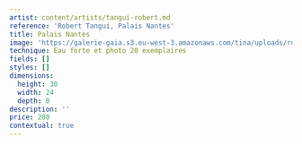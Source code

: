 ```yaml
---
artist: content/artists/tangui-robert.md
reference: 'Robert Tangui, Palais Nantes'
title: Palais Nantes
image: 'https://galerie-gaia.s3.eu-west-3.amazonaws.com/tina/uploads/robert-tangui/galerie-gaia@Tangui Robert-Palais-Nantes-24x30.jpg'
technique: Eau forte et photo 20 exemplaires
fields: []
styles: []
dimensions:
  height: 30
  width: 24
  depth: 0
description: ''
price: 280
contextual: true
---
```



